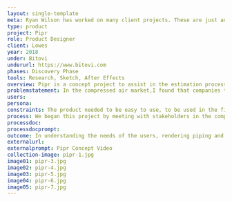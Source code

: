 ```yaml
---
layout: single-template
meta: Ryan Wilson has worked on many client projects. These are just an example of some of the excellent product design work that he could do on your project.
type: product
project: Pipr
role: Product Designer
client: Lowes
year: 2018
under: Bitovi
underurl: https://www.bitovi.com
phases: Discovery Phase
tools: Research, Sketch, After Effects
overview: Pipr is a concept project to assist in the estimation process for installing compressed air piping and products in industrial settings.
problemstatement: In the compressed air market,I found that companies that install compressed air piping and products find the estimation process the most difficult and frustrating part of the job. There are many things that can go wrong when estimating a job which can leave the installer stuck eating the cost for misquoted jobs or spending additional costs for shipping to get unique fixtures delivered that were not identified upfront.
users:
persona:
constraints: The product needed to be easy to use, to be used in the field, have common items that can be saved and reused, and to do the math for the user. The stakeholders also preferred for the product to be produced for use on a low-cost tablet, since the use for this product would be for job sites and tossed into a work truck.
process: We began this project by meeting with stakeholders in the compressed air market to identify pain points in their estimation process. For the most part, the current process of estimating is done using a yellow legal pad and a pen. Users in the field measure the room, write down numbers, and do loose sketches of the area. Several problems with this method are that items are missed and not realized until the paper gets back to the office for another person to put the quote together, individual’s handwriting can be difficult to read, and measurements can be noted incorrectly or missed altogether.
processdoc:
processdocprompt:
outcome: In understanding the needs of the users, rendering piping and fixtures in 3D spaces would be the best and most accurate solution for this product. I created and refined several user flows, vetted them with the stakeholders, and created a concept design to submit to the stakeholders and investors.
externalurl:
externalprompt: Pipr Concept Video
collection-image: pipr-1.jpg
image01: pipr-3.jpg
image02: pipr-4.jpg
image03: pipr-5.jpg
image04: pipr-6.jpg
image05: pipr-7.jpg
---
```

